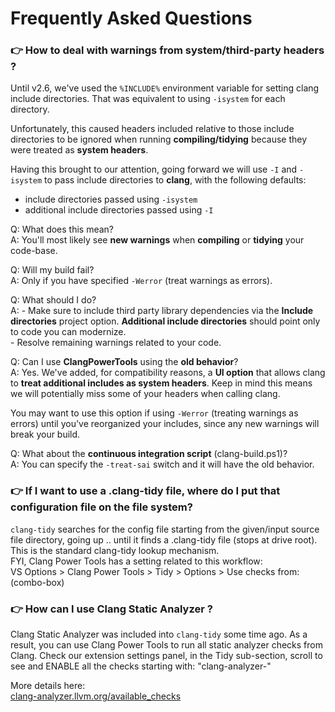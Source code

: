 # Frequently Asked Questions

### 👉 How to deal with warnings from system/third-party headers ?

Until v2.6, we've used the `%INCLUDE%` environment variable for setting clang include directories.
That was equivalent to using `-isystem` for each directory. 

Unfortunately, this caused headers included relative to those include directories to be ignored 
when running **compiling/tidying** because they were treated as **system headers**. 
   
Having this brought to our attention, going forward we will use `-I` and `-isystem` to pass include 
directories to **clang**, with the following defaults:
   * include directories            passed using `-isystem`
   * additional include directories passed using `-I`
   
   Q: What does this mean?    
   A: You'll most likely see **new warnings** when **compiling** or **tidying** your code-base.
   
   Q: Will my build fail?       
   A: Only if you have specified `-Werror` (treat warnings as errors).
   
   Q: What should I do?     
   A: - Make sure to include third party library dependencies via the **Include directories** project option.
      **Additional include directories** should point only to code you can modernize.     
      - Resolve remaining warnings related to your code.
   
   Q: Can I use **ClangPowerTools** using the **old behavior**?     
   A: Yes. We've added, for compatibility reasons, a **UI option** that allows clang to **treat 
      additional includes as system headers**. Keep in mind this means we will potentially 
      miss some of your headers when calling clang.
     
   You may want to use this option if using `-Werror` (treating warnings as errors) until you've 
   reorganized your includes, since any new warnings will break your build.
     
   Q: What about the **continuous integration script** (clang-build.ps1)?     
   A: You can specify the `-treat-sai` switch and it will have the old behavior.

### 👉 If I want to use a .clang-tidy file, where do I put that configuration file on the file system?

`clang-tidy` searches for the config file starting from the given/input source file directory, going up .. until it finds a .clang-tidy file (stops at drive root). This is the standard clang-tidy lookup mechanism.  
FYI, Clang Power Tools has a setting related to this workflow:  
VS Options > Clang Power Tools > Tidy > Options > Use checks from: (combo-box)

### 👉 How can I use Clang Static Analyzer ?

Clang Static Analyzer was included into `clang-tidy` some time ago.
As a result, you can use Clang Power Tools to run all static analyzer checks from Clang.
Check our extension settings panel, in the Tidy sub-section, scroll to see and ENABLE all the checks starting with: "clang-analyzer-"

More details here:  
[clang-analyzer.llvm.org/available_checks](https://clang-analyzer.llvm.org/available_checks.html)
